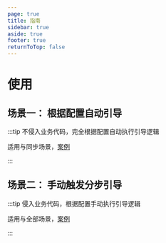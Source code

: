 ```yaml
---
page: true
title: 指南
sidebar: true
aside: true
footer: true
returnToTop: false
---
```


# 使用

## 场景一： 根据配置自动引导

:::tip
不侵入业务代码，完全根据配置自动执行引导逻辑

适用与同步场景，[案例](/example/demo1.html)

:::

## 场景二： 手动触发分步引导

:::tip
侵入业务代码，根据配置手动执行引导逻辑

适用与全部场景，[案例](/example/demo2.html)

:::
